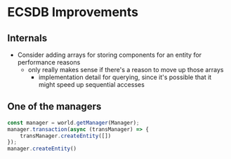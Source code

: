 # ECSDB Improvements

## Internals
- Consider adding arrays for storing components for an entity for performance reasons
    - only really makes sense if there's a reason to move up those arrays
        - implementation detail for querying, since it's possible that it might speed up sequential accesses

## One of the managers
```js
const manager = world.getManager(Manager);
manager.transaction(async (transManager) => {
    transManager.createEntity([])
});
manager.createEntity()
```
